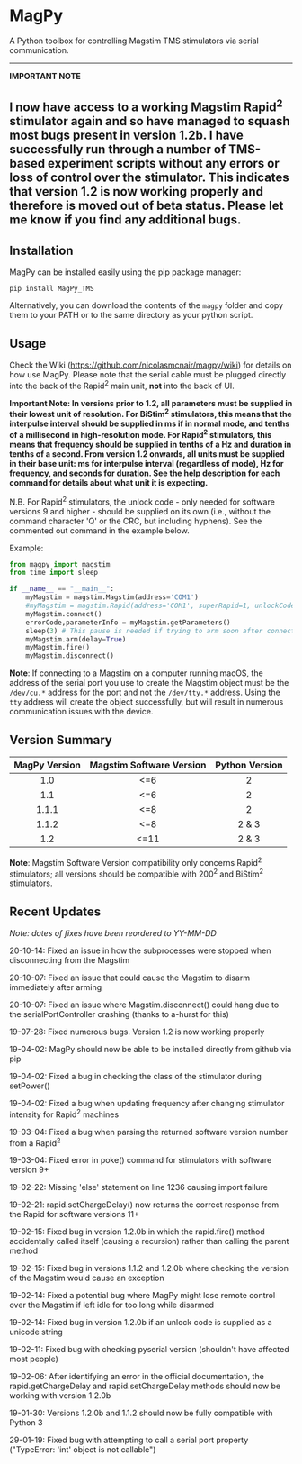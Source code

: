 # MagPy

A Python toolbox for controlling Magstim TMS stimulators via serial communication.

---
**IMPORTANT NOTE**

I now have access to a working Magstim Rapid<sup>2</sup> stimulator again and so have managed to squash most bugs present in version 1.2b. I have successfully run through a number of TMS-based experiment scripts without any errors or loss of control over the stimulator. This indicates that version 1.2 is now working properly and therefore is moved out of beta status. Please let me know if you find any additional bugs.
---

## Installation

MagPy can be installed easily using the pip package manager:

```
pip install MagPy_TMS
```

Alternatively, you can download the contents of the `magpy` folder and copy them to your PATH or to the same directory as your python script.

## Usage

Check the Wiki (https://github.com/nicolasmcnair/magpy/wiki) for details on how use MagPy. Please note that the serial cable must be plugged directly into the back of the Rapid<sup>2</sup> main unit, **__not__** into the back of UI.

**Important Note: In versions prior to 1.2, all parameters must be supplied in their lowest unit of resolution. For BiStim<sup>2</sup> stimulators, this means that the interpulse interval should be supplied in ms if in normal mode, and tenths of a millisecond in high-resolution mode. For Rapid<sup>2</sup> stimulators, this means that frequency should be supplied in tenths of a Hz and duration in tenths of a second. From version 1.2 onwards, all units must be supplied in their base unit: ms for interpulse interval (regardless of mode), Hz for frequency, and seconds for duration. See the help description for each command for details about what unit it is expecting.**

N.B. For Rapid<sup>2</sup> stimulators, the unlock code - only needed for software versions 9 and higher - should be supplied on its own (i.e., without the command character 'Q' or the CRC, but including hyphens). See the commented out command in the example below.

Example:

```python
from magpy import magstim
from time import sleep

if __name__ == "__main__":
    myMagstim = magstim.Magstim(address='COM1')
    #myMagstim = magstim.Rapid(address='COM1', superRapid=1, unlockCode='xxxx-xxxxxxxx-xx')
    myMagstim.connect()
    errorCode,parameterInfo = myMagstim.getParameters()
    sleep(3) # This pause is needed if trying to arm soon after connecting,  as sometimes the maintain connection process seems to fail to spin up fast enough
    myMagstim.arm(delay=True)
    myMagstim.fire()
    myMagstim.disconnect()
```

**Note**: If connecting to a Magstim on a computer running macOS, the address of the serial port you use to create the Magstim object must be the `/dev/cu.*` address for the port and not the `/dev/tty.*` address. Using the `tty` address will create the object successfully, but will result in numerous communication issues with the device.

## Version Summary
| MagPy Version  | Magstim Software Version | Python Version |
|:--------------:|:------------------------:|:--------------:|
| 1.0            |            <=6           |        2       |
| 1.1            |            <=6           |        2       |
| 1.1.1          |            <=8           |        2       |
| 1.1.2          |            <=8           |      2 & 3     |
| 1.2            |            <=11          |      2 & 3     |

**Note**: Magstim Software Version compatibility only concerns Rapid<sup>2</sup> stimulators; all versions should be compatible with 200<sup>2</sup> and BiStim<sup>2</sup> stimulators.

## Recent Updates
_Note: dates of fixes have been reordered to YY-MM-DD_

20-10-14: Fixed an issue in how the subprocesses were stopped when disconnecting from the Magstim

20-10-07: Fixed an issue that could cause the Magstim to disarm immediately after arming

20-10-07: Fixed an issue where Magstim.disconnect() could hang due to the serialPortController crashing (thanks to a-hurst for this)

19-07-28: Fixed numerous bugs. Version 1.2 is now working properly

19-04-02: MagPy should now be able to be installed directly from github via pip

19-04-02: Fixed a bug in checking the class of the stimulator during setPower()

19-04-02: Fixed a bug when updating frequency after changing stimulator intensity for Rapid<sup>2</sup> machines

19-03-04: Fixed a bug when parsing the returned software version number from a Rapid<sup>2</sup>

19-03-04: Fixed error in poke() command for stimulators with software version 9+

19-02-22: Missing 'else' statement on line 1236 causing import failure

19-02-21: rapid.setChargeDelay() now returns the correct response from the Rapid for software versions 11+

19-02-15: Fixed bug in version 1.2.0b in which the rapid.fire() method accidentally called itself (causing a recursion) rather than calling the parent method

19-02-15: Fixed bug in versions 1.1.2 and 1.2.0b where checking the version of the Magstim would cause an exception

19-02-14: Fixed a potential bug where MagPy might lose remote control over the Magstim if left idle for too long while disarmed

19-02-14: Fixed bug in version 1.2.0b if an unlock code is supplied as a unicode string

19-02-11: Fixed bug with checking pyserial version (shouldn't have affected most people)

19-02-06: After identifying an error in the official documentation, the rapid.getChargeDelay and rapid.setChargeDelay methods should now be working with version 1.2.0b

19-01-30: Versions 1.2.0b and 1.1.2 should now be fully compatible with Python 3

29-01-19: Fixed bug with attempting to call a serial port property ("TypeError: 'int' object is not callable")
